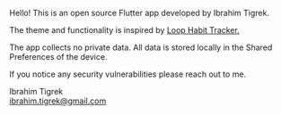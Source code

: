 Hello! This is an open source Flutter app developed by Ibrahim Tigrek.

The theme and functionality is inspired by [Loop Habit Tracker.](https://play.google.com/store/apps/details?id=org.isoron.uhabits&hl=en&gl=US)

The app collects no private data. All data is stored locally in the Shared Preferences of the device.

If you notice any security vulnerabilities please reach out to me.

Ibrahim Tigrek  
ibrahim.tigrek@gmail.com
